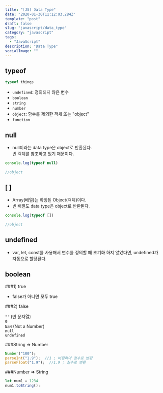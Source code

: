 ```yaml
---
title: "[JS] Data Type"
date: "2020-01-30T11:12:03.284Z"
template: "post"
draft: false
slug: "javascript/data_type"
category: "javascript"
tags:
  - "JavaScript"
description: "Data Type"
socialImage: ""
---
```



## typeof

```js
typeof things
```

- `undefined`: 정의되지 않은 변수
- `boolean`
- `string`
- `number`
- `object`: 함수를 제외한 객체 또는 "object"
- `function`

## null

- null이라는 data type은 object로 반환된다.\
빈 객체를 참조하고 있기 때문이다.

```js
console.log(typeof null)
    
//object
```

## [ ]

- Array(배열)는 확장된 Object(객체)이다.
- 빈 배열도 data type은 object로 반환된다.

```js
console.log(typeof [])
    
//object
```

## undefined

- var, let, const를 사용해서 변수를 정의할 때 초기화 하지 않았다면, undefined가 자동으로 할당된다.

## boolean

###1) true

- false가 아니면 모두 true

###2) false

`""` (빈 문자열)\
`0`\
`NaN` (Not a Number)\
`null`\
`undefined`


###String ⇒ Number
```js
Number("100");
parseInt("1.9");  //1 ; 버림하여 정수로 변환
parseFloat("1.9");  //1.9 ; 실수로 변환
```

###Number ⇒ String
```js
let num1 = 1234
num1.toString();
```